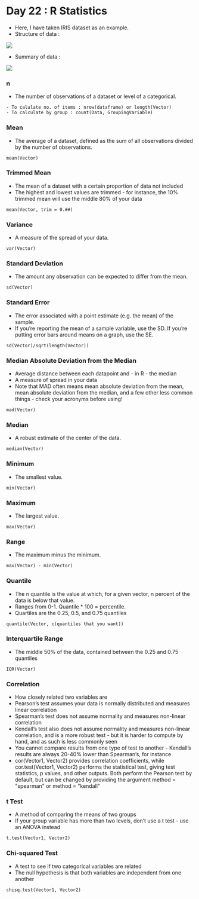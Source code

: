 # Day 22 : R Statistics

- Here, I have taken IRIS dataset as an example.
- Structure of data :

![](https://i0.wp.com/statisticsbyjim.com/wp-content/uploads/2021/06/table-1-head-of-iris-data-set.png?resize=768%2C169&ssl=1)

- Summary of data :

![](https://i0.wp.com/statisticsbyjim.com/wp-content/uploads/2021/06/table-2-summary-statistics-of-iris-data-set.png?resize=1024%2C177&ssl=1)

### n
- The number of observations of a dataset or level of a categorical.
```
- To calulate no. of items : nrow(dataframe) or length(Vector) 
- To calculate by group : count(Data, GroupingVariable)
```

### Mean
- The average of a dataset, defined as the sum of all observations divided by the number of observations.
```
mean(Vector)
```

### Trimmed Mean
- The mean of a dataset with a certain proportion of data not included
- The highest and lowest values are trimmed - for instance, the 10% trimmed mean will use the middle 80% of your data
```
mean(Vector, trim = 0.##)
```

### Variance
- A measure of the spread of your data.
```
var(Vector)
```

### Standard Deviation
- The amount any observation can be expected to differ from the mean.
```
sd(Vector)
```
### Standard Error
- The error associated with a point estimate (e.g. the mean) of the sample.
- If you’re reporting the mean of a sample variable, use the SD. If you’re putting error bars around means on a graph, use the SE.
```
sd(Vector)/sqrt(length(Vector)) 
```
### Median Absolute Deviation from the Median
- Average distance between each datapoint and - in R - the median
- A measure of spread in your data
- Note that MAD often means mean absolute deviation from the mean, mean absolute deviation from the median, and a few other less common things - check your acronyms before using!
```
mad(Vector)
```
### Median
- A robust estimate of the center of the data.
``` 
median(Vector)
```
### Minimum
- The smallest value.
```
min(Vector)
```

### Maximum
- The largest value.
```
max(Vector)
```

### Range
- The maximum minus the minimum.
```
max(Vector) - min(Vector)
```

### Quantile
- The n quantile is the value at which, for a given vector, n percent of the data is below that value.
- Ranges from 0-1. Quantile * 100 = percentile.
- Quartiles are the 0.25, 0.5, and 0.75 quantiles
```
quantile(Vector, c(quantiles that you want))
```
### Interquartile Range
- The middle 50% of the data, contained between the 0.25 and 0.75 quantiles
```
IQR(Vector)
```

### Correlation
- How closely related two variables are
- Pearson’s test assumes your data is normally distributed and measures linear correlation
- Spearman’s test does not assume normality and measures non-linear correlation
- Kendall’s test also does not assume normality and measures non-linear correlation, and is a more robust test - but it is harder to compute by hand, and as such is less commonly seen
- You cannot compare results from one type of test to another - Kendall’s results are always 20-40% lower than Spearman’s, for instance
- cor(Vector1, Vector2) provides correlation coefficients, while cor.test(Vector1, Vector2) performs the statistical test, giving test statistics, p values, and other outputs. Both perform the Pearson test by default, but can be changed by providing the argument method = "spearman" or method = "kendall"

### t Test
- A method of comparing the means of two groups
- If your group variable has more than two levels, don’t use a t test - use an ANOVA instead
```
t.test(Vector1, Vector2)
```
### Chi-squared Test
- A test to see if two categorical variables are related
- The null hypothesis is that both variables are independent from one another
```
chisq.test(Vector1, Vector2)
```
